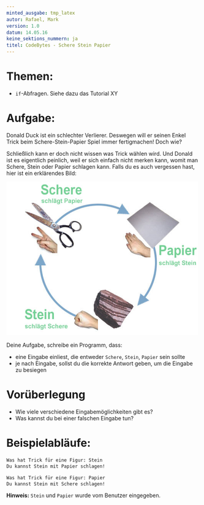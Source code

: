 ```yaml
---
minted_ausgabe: tmp_latex  
autor: Rafael, Mark  
version: 1.0  
datum: 14.05.16  
keine_sektions_nummern: ja  
titel: CodeBytes - Schere Stein Papier  
---
```


# Themen:
- `if`-Abfragen. Siehe dazu das Tutorial XY

# Aufgabe:
Donald Duck ist ein schlechter Verlierer. Deswegen will er seinen Enkel
Trick beim Schere-Stein-Papier Spiel immer fertigmachen! Doch wie?

Schließlich kann er doch nicht wissen was Trick wählen wird. Und Donald
ist es eigentlich peinlich, weil er sich einfach nicht merken kann,
womit man Schere, Stein oder Papier schlagen kann. Falls du es auch
vergessen hast, hier ist ein erklärendes Bild:

![Schere-Stein-Papier-Regeln](Schere_Stein_Papier.jpg)

Deine Aufgabe, schreibe ein Programm, dass:

- eine Eingabe einliest, die entweder `Schere`, `Stein`, `Papier` sein sollte
- je nach Eingabe, sollst du die korrekte Antwort geben, um die Eingabe zu besiegen

# Vorüberlegung
- Wie viele verschiedene Eingabemöglichkeiten gibt es?
- Was kannst du bei einer falschen Eingabe tun?

# Beispielabläufe:

```
Was hat Trick für eine Figur: Stein
Du kannst Stein mit Papier schlagen!
```

```
Was hat Trick für eine Figur: Papier
Du kannst Stein mit Schere schlagen!
```

**Hinweis:** `Stein` und `Papier` wurde vom Benutzer eingegeben.
